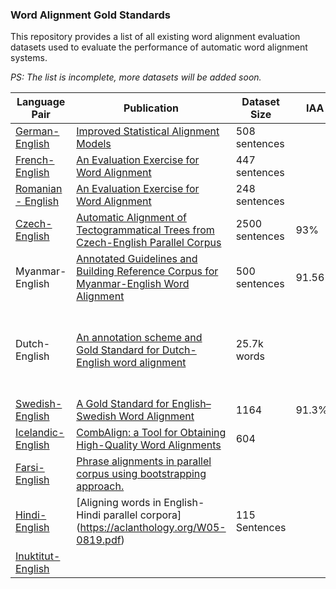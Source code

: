 ### Word Alignment Gold Standards
This repository provides a list of all existing word alignment evaluation datasets used to evaluate the performance of automatic word alignment systems.

*PS: The list is incomplete, more datasets will be added soon.*

|  Language Pair | Publication  | Dataset Size | IAA | Cohen's Kappa | Text Source |
| ------------ | ------------ | ------------ | ------------  | ------------ | ------------  |
|  [German-English](https://www-i6.informatik.rwth-aachen.de/goldAlignment/) |  [Improved Statistical Alignment Models](https://aclanthology.org/P00-1056.pdf) | 508 sentences||||
|  [French-English](https://web.eecs.umich.edu/~mihalcea/wpt/index.html#resources) | [An Evaluation Exercise for Word Alignment](https://aclanthology.org/W03-0301.pdf) | 447 sentences||||
|  [Romanian - English](https://web.eecs.umich.edu/~mihalcea/wpt/index.html#resources) |  [An Evaluation Exercise for Word Alignment](https://aclanthology.org/W03-0301.pdf) | 248 sentences||||
| [Czech-English](https://ufal.mff.cuni.cz/czech-english-manual-word-alignment) | [Automatic Alignment of Tectogrammatical Trees from Czech-English Parallel Corpus](https://ufal.mff.cuni.cz/pcedt3.0/pubs/Marecek2008_diplomka.pdf) | 2500 sentences |  93% | > 0.9 |mixed |
|  Myanmar-English | [Annotated Guidelines and Building Reference Corpus for Myanmar-English Word Alignment](https://arxiv.org/pdf/1909.11288.pdf "Annotated Guidelines and Building Reference Corpus for Myanmar-English Word Alignment")  | 500 sentences | 91.56% ||Myanmar- English parallel corpus|
| Dutch-English | [An annotation scheme and Gold Standard for Dutch-English word alignment](http://www.lrec-conf.org/proceedings/lrec2010/pdf/100_Paper.pdf) | 25.7k words| | | Journalistic texts, Newsletters, European Public Assessment Reports|
| [Swedish-English](https://www.ida.liu.se/divisions/hcs/nlplab/resources/ges/) | [A Gold Standard for English–Swedish Word Alignment](https://aclanthology.org/W11-4615.pdf "A Gold Standard for English–Swedish Word Alignment") | 1164 | 91.3% | | Europarl |
| [Icelandic-English](https://repository.clarin.is/repository/xmlui/handle/20.500.12537/103) | [CombAlign: a Tool for Obtaining High-Quality Word Alignments](https://aclanthology.org/2021.nodalida-main.7.pdf) | 604 | | | [ParIce](https://aclanthology.org/W19-6115.pdf) |
| [Farsi-English](http://eceold.ut.ac.ir/en/node/940) | [Phrase alignments in parallel corpus using bootstrapping approach.](https://www.sid.ir/en/VEWSSID/J_pdf/125620140307.pdf) |  | | |  |
| [Hindi-English](https://web.eecs.umich.edu/~mihalcea/wpt05/) | [Aligning words in English-Hindi parallel corpora] (https://aclanthology.org/W05-0819.pdf) | 115 Sentences | | |  |
| [Inuktitut-English](https://web.eecs.umich.edu/~mihalcea/wpt05/) | |  | | |  |

